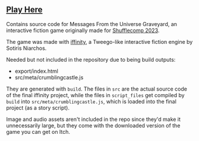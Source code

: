 ## [Play Here](https://kanderwund.itch.io/messages)

Contains source code for Messages From the Universe Graveyard, an interactive fiction game originally made for [Shufflecomp 2023](https://itch.io/jam/shufflecomp-2023).

The game was made with <a href="https://github.com/zehanort/iffinity">iffinity</a>, a Tweego-like interactive fiction engine by Sotiris Niarchos.

Needed but not included in the repository due to being build outputs:

* export/index.html
* src/meta/crumblingcastle.js

They are generated with `build`. The files in `src` are the actual source code of the final iffinity project, while the files in `script_files` get compiled by `build` into `src/meta/crumblingcastle.js`, which is loaded into the final project (as a story script).

Image and audio assets aren't included in the repo since they'd make it unnecessarily large, but they come with the downloaded version of the game you can get on Itch.
